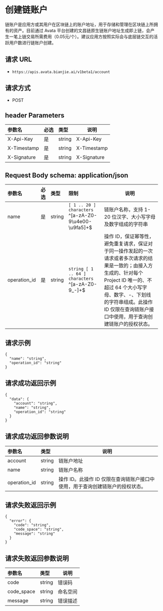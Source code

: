 # 创建链账户

链账户是应用方或其用户在区块链上的账户地址，用于存储和管理在区块链上所拥有的资产。目前通过 Avata
平台创建的文昌链原生链账户地址生成即上链，会产生一笔上链交易所需费用（0.05元/个）。建议应用方按照实际会与底层链交互的活跃用户数进行链账户创建。

## 请求 URL

- `https://apis.avata.bianjie.ai/v1beta1/account`

## 请求方式

- POST

## header Parameters

| 参数名         | 必选  | 类型     | 说明          |
|:------------|:----|:-------|-------------|
| X-Api-Key   | 是   | string | X-Api-Key   |
| X-Timestamp | 是   | string | X-Timestamp |
| X-Signature | 是   | string | X-Signature |

## Request Body schema: application/json

| 参数名          | 必选  | 类型     | 限制                                                   | 说明                                                                                                                                            |
|:-------------|:----|:-------|:-----------------------------------------------------|-----------------------------------------------------------------------------------------------------------------------------------------------|
| name         | 是   | string | `[ 1 .. 20 ] characters` ^[a-zA-Z0-9\u4e00-\u9fa5]+$ | 链账户名称，支持 1-20 位汉字、大小写字母及数字组成的字符串                                                                                                              |
| operation_id | 是   | string | `string [ 1 .. 64 ] characters` ^[a-zA-Z0-9_-]+$     | 操作 ID，保证幂等性，避免重复请求，保证对于同一操作发起的一次请求或者多次请求的结果是一致的；由接入方生成的、针对每个 Project ID 唯一的、不超过 64 个大小写字母、数字、-、下划线的字符串组成。此操作 ID 仅限在查询链账户接口中使用，用于查询创建链账户的授权状态。 |

## 请求示例

``` 
{
  "name": "string",
  "operation_id": "string"
}
```

## 请求成功返回示例

``` 
{
  "data": {
    "account": "string",
    "name": "string",
    "operation_id": "string"
  }
}
```

## 请求成功返回参数说明

| 参数名          | 类型     | 说明                                         |
|:-------------|:-------|--------------------------------------------|
| account      | string | 链账户地址                                      |
| name         | string | 链账户名称                                      |
| operation_id | string | 操作 ID。此操作 ID 仅限在查询链账户接口中使用，用于查询创建链账户的授权状态。 |

## 请求失败返回示例

``` 
{
  "error": {
    "code": "string",
    "code_space": "string",
    "message": "string"
  }
}
```

## 请求失败返回参数说明

| 参数名               | 类型     | 说明    |
|:------------------|:-------|-------|
| code              | string | 错误码   |
| code_space        | string | 命名空间  |
| message           | string | 错误描述  |
